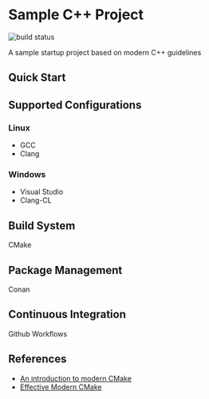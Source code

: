 Sample C++ Project
==================

![build status](https://github.com/planetmarshall/cpp_sample_project/actions/workflows/cmake-build.yml/badge.svg)

A sample startup project based on modern C++ guidelines

Quick Start
-----------

Supported Configurations
------------------------

### Linux

 * GCC
 * Clang

### Windows

 * Visual Studio
 * Clang-CL

Build System
------------

CMake

Package Management
------------------

Conan

Continuous Integration
----------------------
Github Workflows

References
----------

 * [An introduction to modern CMake](https://cliutils.gitlab.io/modern-cmake/)
 * [Effective Modern CMake](https://gist.github.com/mbinna/c61dbb39bca0e4fb7d1f73b0d66a4fd1)
